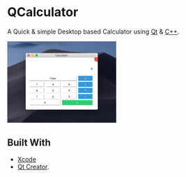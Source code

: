 # QCalculator
A Quick & simple Desktop based Calculator using [Qt](https://www.qt.io/) & [C++](https://en.wikipedia.org/wiki/C%2B%2B).


<img src="./screenshots/1.png" width="250">

## Built With
* [Xcode](https://developer.apple.com/documentation/xcode_release_notes/xcode_10_2_release_notes)
* [Qt Creator](https://www.qt.io/download-qt-installer?hsCtaTracking=9f6a2170-a938-42df-a8e2-a9f0b1d6cdce%7C6cb0de4f-9bb5-4778-ab02-bfb62735f3e5).
